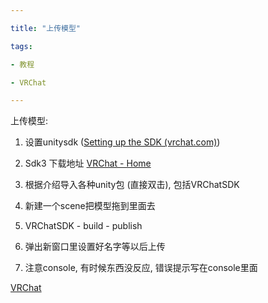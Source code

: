 ```yaml
---

title: "上传模型"

tags:

- 教程

- VRChat

---
```




   



上传模型:



1.  设置unitysdk ([Setting up the SDK (vrchat.com)](https://docs.vrchat.com/docs/setting-up-the-sdk))

2. Sdk3 下载地址 [VRChat - Home](https://vrchat.com/home/download)

3.  根据介绍导入各种unity包 (直接双击), 包括VRChatSDK

4.  新建一个scene把模型拖到里面去

5.  VRChatSDK - build - publish

6.  弹出新窗口里设置好名字等以后上传

7.  注意console, 有时候东西没反应, 错误提示写在console里面





[VRChat](vrc/VRChat.md)
